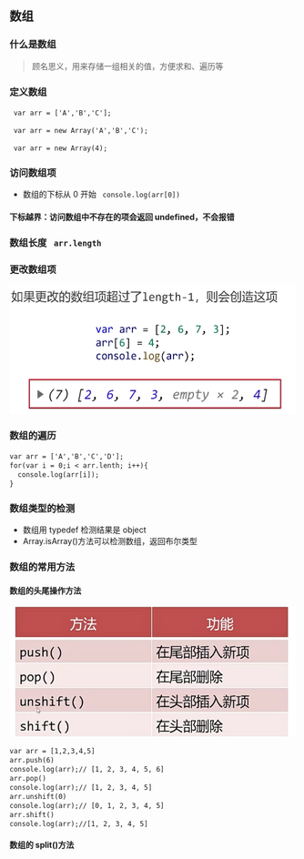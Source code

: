 ## 数组

### 什么是数组

> 顾名思义，用来存储一组相关的值，方便求和、遍历等

### 定义数组

` var arr = ['A','B','C'];`

` var arr = new Array('A','B','C');`

` var arr = new Array(4);`

### 访问数组项

- 数组的下标从 0 开始
  ` console.log(arr[0])`

#### 下标越界：访问数组中不存在的项会返回 undefined，不会报错

### 数组长度 ` arr.length`

### 更改数组项

![alt text](image-14.png)

### 数组的遍历

```
var arr = ['A','B','C','D'];
for(var i = 0;i < arr.lenth; i++){
  console.log(arr[i]);
}
```

### 数组类型的检测

- 数组用 typedef 检测结果是 object
- Array.isArray()方法可以检测数组，返回布尔类型

### 数组的常用方法

#### 数组的头尾操作方法

![alt text](image-15.png)

```
var arr = [1,2,3,4,5]
arr.push(6)
console.log(arr);// [1, 2, 3, 4, 5, 6]
arr.pop()
console.log(arr);// [1, 2, 3, 4, 5]
arr.unshift(0)
console.log(arr);// [0, 1, 2, 3, 4, 5]
arr.shift()
console.log(arr);//[1, 2, 3, 4, 5]
```

#### 数组的 split()方法
